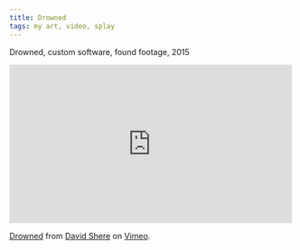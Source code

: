 ```yaml
---
title: Drowned
tags: my art, video, splay
---
```


Drowned, custom software, found footage, 2015

<iframe src="https://player.vimeo.com/video/143441047" width="500" height="281" frameborder="0" webkitallowfullscreen mozallowfullscreen allowfullscreen></iframe> <p><a href="https://vimeo.com/143441047">Drowned</a> from <a href="https://vimeo.com/wollw">David Shere</a> on <a href="https://vimeo.com">Vimeo</a>.</p>
